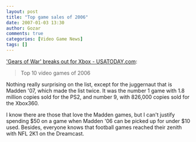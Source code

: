 ```yaml
---
layout: post
title: "Top game sales of 2006"
date: 2007-01-03 13:30
author: Gozar
comments: true
categories: [Video Game News]
tags: []
---
```

<p><a href="http://www.usatoday.com/tech/gaming/2007-01-01-gears-of-war_x.htm">'Gears of War' breaks out for Xbox - USATODAY.com</a>:<br />
<blockquote>Top 10 video games of 2006
</p></blockquote>
<p>
Nothing really surprising on the list, except for the juggernaut that is Madden '07, which made the list twice. It was the number 1 game with 1.8 million copies sold for the PS2, and number 9, with 826,000 copies sold for the Xbox360. </p>
<p>I know there are those that love the Madden games, but I can't justify spending $50 on a game when Madden '06 can be picked up for under $10 used. Besides, everyone knows that football games reached their zenith with NFL 2K1 on the Dreamcast.
</p>


